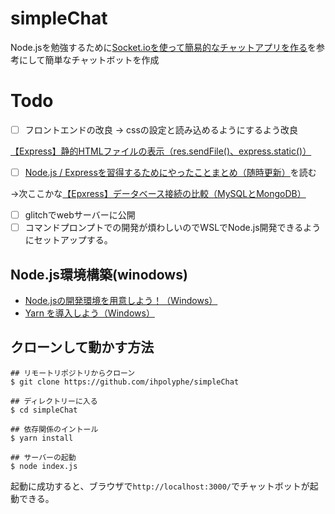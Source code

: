 # simpleChat

Node.jsを勉強するために[Socket.ioを使って簡易的なチャットアプリを作る](https://weseek.co.jp/tech/1484/)を参考にして簡単なチャットボットを作成

# Todo
- [ ] フロントエンドの改良
→ cssの設定と読み込めるようにするよう改良

[【Express】静的HTMLファイルの表示（res.sendFile()、express.static()）](https://www.i-ryo.com/entry/2020/04/16/215205)

- [ ] [Node.js / Expressを習得するためにやったことまとめ（随時更新）](https://qiita.com/i-ryo/items/d7416e0c4a6035c30288)を読む

→次ここかな[【Epxress】データベース接続の比較（MySQLとMongoDB）](https://qiita.com/i-ryo/items/d7416e0c4a6035c30288)

- [ ] glitchでwebサーバーに公開
- [ ] コマンドプロンプトでの開発が煩わしいのでWSLでNode.js開発できるようにセットアップする。

## Node.js環境構築(winodows)
- [Node.jsの開発環境を用意しよう！（Windows）](https://prog-8.com/docs/nodejs-env-win)
- [Yarn を導入しよう（Windows）](https://qiita.com/kurararara/items/21c70c4adfd3bb323412)

## クローンして動かす方法
```
## リモートリポジトリからクローン
$ git clone https://github.com/ihpolyphe/simpleChat

## ディレクトリーに入る
$ cd simpleChat

## 依存関係のイントール
$ yarn install

## サーバーの起動
$ node index.js
```

起動に成功すると、ブラウザで`http://localhost:3000/`でチャットボットが起動できる。
